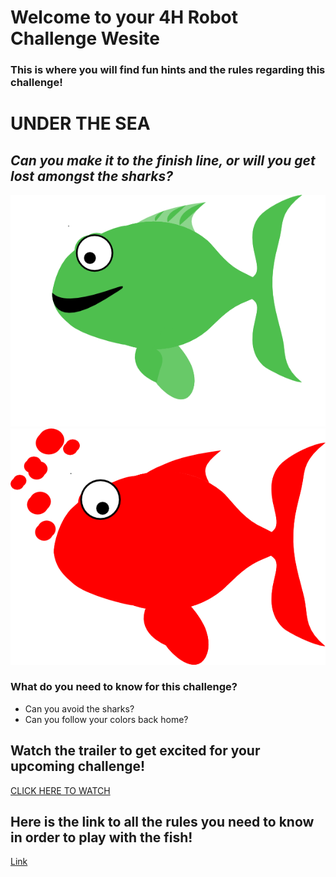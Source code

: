 # Welcome to your 4H Robot Challenge Wesite
### This is where you will find fun hints and the rules regarding this challenge!

# **UNDER THE SEA**

## _Can you make it to the finish line, or will you get lost amongst the sharks?_

![image](green%20fish.png)
![image](red-fish-hi.png)

### What do you need to know for this challenge?
- Can you avoid the sharks?
- Can you follow your colors back home?

## Watch the trailer to get excited for your upcoming challenge!
[CLICK HERE TO WATCH](https://youtu.be/7uva_C8Lni8)

## Here is the link to all the rules you need to know in order to play with the fish!

[Link](RULES.docx)

